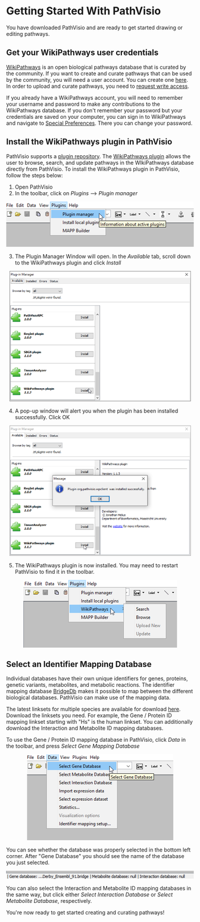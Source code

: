 # Getting Started With PathVisio
You have downloaded PathVisio and are ready to get started drawing or editing pathways. 

## Get your WikiPathways user credentials
[WikiPathways](https://www.wikipathways.org/index.php/WikiPathways) is an open biological pathways database that is curated by the community. If you want to create and curate pathways that can be used by the community, you will need a user account. You can create one [here](https://www.wikipathways.org/index.php/Special:UserLogin). In order to upload and curate pathways, you need to [request write access](https://www.wikipathways.org/index.php/Contact_Us).

If you already have a WikiPathways account, you will need to remember your username and password to make any contributions to the WikiPathways database. If you don't remember your password but your credentials are saved on your computer, you can sign in to WikiPathways and navigate to [Special Preferences](https://www.wikipathways.org/index.php/Special:Preferences). There you can change your password. 

## Install the WikiPathways plugin in PathVisio
PathVisio supports a [plugin repository](https://pathvisio.github.io/plugins/plugin-repo). The [WikiPathways plugin](https://pathvisio.github.io/plugins/wikipathways.html) allows the user to browse, search, and update pathways in the WIkiPathways database directly from PathVisio. To install the WikiPathways plugin in PathVisio, follow the steps below:

1. Open PathVisio
2. In the toolbar, click on *Plugins* --> *Plugin manager*

<p align="center">
  <img width="506" height="121" src="images/Install_plugin.png">
</p>

3. The Plugin Manager Window will open. In the *Available* tab, scroll down to the WikiPathways plugin and click *Install*

<p align="center">
  <img width="487" height="349" src="images/Plug-in_manager.png">
</p>

4. A pop-up window will alert you when the plugin has been installed successfully. Click OK

<p align="center">
  <img width="487" height="349" src="images/Plugin_success.png">
</p>

5. The WikiPathways plugin is now installed. You may need to restart PathVisio to find it in the toolbar.

<p align="center">
  <img width="413" height="181" src="images/Plugins-WikiPathways.png">
</p>


## Select an Identifier Mapping Database
Individual databases have their own unique identifiers for genes, proteins, genetic variants, metabolites, and metabolic reactions. The identifier mapping database [BridgeDb](https://bridgedb.github.io/) makes it possible to map between the different biological databases. PathVisio can make use of the mapping data. 

The latest linksets for multiple species are available for download [here](https://bridgedb.github.io/data/gene_database/). Download the linksets you need. For example, the Gene / Protein ID mapping linkset starting with "Hs" is the human linkset. You can additionally download the Interaction and Metabolite ID mapping databases.

To use the Gene / Protein ID mapping database in PathVisio, click *Data* in the toolbar, and press *Select Gene Mapping Database*

<p align="center">
  <img width="393" height="230" src="images/Select_gene_database.png">
</p>

You can see whether the database was properly selected in the bottom left corner. After "Gene Database" you should see the name of the database you just selected.

<p align="center">
  <img width="516" height="21" src="images/Gene_database.png">
</p>

You can also select the Interaction and Metabolite ID mapping databases in the same way, but click either *Select Interaction Database* or *Select Metabolite Database*, respectively.

You're now ready to get started creating and curating pathways!

